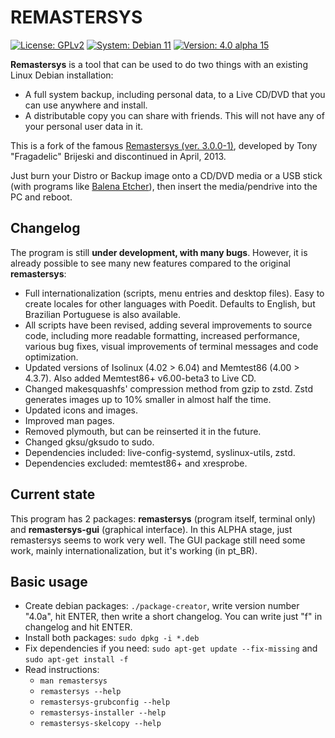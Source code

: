 # REMASTERSYS

<a href="https://github.com/nerun/remastersys/blob/master/LICENSE" target="_blank"><img alt="License: GPLv2" src="https://img.shields.io/badge/License-GPLv2-blue" /></a> <a href="https://www.debian.org/" target="_blank"><img alt="System: Debian 11" src="https://img.shields.io/badge/System-Debian%2011-blue" /></a> <a href="https://github.com/nerun/remastersys/releases" target="_blank"><img alt="Version: 4.0 alpha 15" src="https://img.shields.io/badge/Version-4.0%20alpha%2015-red" /></a>

**Remastersys** is a tool that can be used to do two things with an existing Linux Debian installation:

* A full system backup, including personal data, to a Live CD/DVD that you can use anywhere and install.
* A distributable copy you can share with friends. This will not have any of your personal user data in it.

This is a fork of the famous [Remastersys (ver. 3.0.0-1)](https://web.archive.org/web/20130423105647/http://www.remastersys.com/), developed by Tony "Fragadelic" Brijeski and discontinued in April, 2013.

Just burn your Distro or Backup image onto a CD/DVD media or a USB stick (with programs like [Balena Etcher](https://www.balena.io/etcher/)), then insert the media/pendrive into the PC and reboot.

## Changelog

The program is still **under development, with many bugs**. However, it is already possible to see many new features compared to the original **remastersys**:

* Full internationalization (scripts, menu entries and desktop files). Easy to create locales for other languages with Poedit. Defaults to English, but Brazilian Portuguese is also available.
* All scripts have been revised, adding several improvements to source code, including more readable formatting, increased performance, various bug fixes, visual improvements of terminal messages and code optimization.
* Updated versions of Isolinux (4.02 > 6.04) and Memtest86 (4.00 > 4.3.7). Also added Memtest86+ v6.00-beta3 to Live CD.
* Changed makesquashfs' compression method from gzip to zstd. Zstd generates images up to 10% smaller in almost half the time.
* Updated icons and images.
* Improved man pages.
* Removed plymouth, but can be reinserted it in the future.
* Changed gksu/gksudo to sudo.
* Dependencies included: live-config-systemd, syslinux-utils, zstd.
* Dependencies excluded: memtest86+ and xresprobe.

## Current state

This program has 2 packages: **remastersys** (program itself, terminal only) and **remastersys-gui** (graphical interface). In this ALPHA stage, just remastersys seems to work very well. The GUI package still need some work, mainly internationalization, but it's working (in pt_BR).

## Basic usage
* Create debian packages: `./package-creator`, write version number "4.0a", hit ENTER, then write a short changelog. You can write just "f" in changelog and hit ENTER.
* Install both packages: `sudo dpkg -i *.deb`
* Fix dependencies if you need: `sudo apt-get update --fix-missing` and `sudo apt-get install -f`
* Read instructions:
  * `man remastersys`
  * `remastersys --help`
  * `remastersys-grubconfig --help`
  * `remastersys-installer --help`
  * `remastersys-skelcopy --help`
